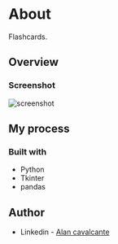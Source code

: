 # About
Flashcards.

## Overview

### Screenshot
![screenshot](https://github.com/user-attachments/assets/5595ed6c-0fe2-4973-aac8-25232d5d2e30)

## My process

### Built with

- Python
- Tkinter
- pandas

## Author

- Linkedin - [Alan cavalcante](https://www.linkedin.com/in/alan--cavalcante/)


